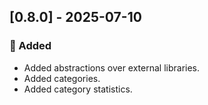 ## [0.8.0] - 2025-07-10

### 🚀 Added

* Added abstractions over external libraries.
* Added categories.
* Added category statistics.